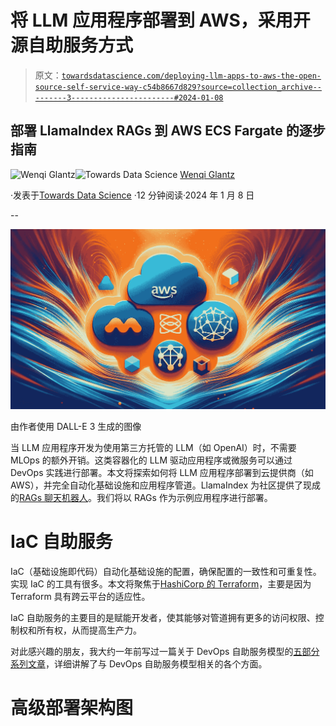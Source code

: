 # 将 LLM 应用程序部署到 AWS，采用开源自助服务方式

> 原文：[`towardsdatascience.com/deploying-llm-apps-to-aws-the-open-source-self-service-way-c54b8667d829?source=collection_archive---------3-----------------------#2024-01-08`](https://towardsdatascience.com/deploying-llm-apps-to-aws-the-open-source-self-service-way-c54b8667d829?source=collection_archive---------3-----------------------#2024-01-08)

## 部署 LlamaIndex RAGs 到 AWS ECS Fargate 的逐步指南

[](https://medium.com/@wenqiglantz?source=post_page---byline--c54b8667d829--------------------------------)![Wenqi Glantz](https://medium.com/@wenqiglantz?source=post_page---byline--c54b8667d829--------------------------------)[](https://towardsdatascience.com/?source=post_page---byline--c54b8667d829--------------------------------)![Towards Data Science](https://towardsdatascience.com/?source=post_page---byline--c54b8667d829--------------------------------) [Wenqi Glantz](https://medium.com/@wenqiglantz?source=post_page---byline--c54b8667d829--------------------------------)

·发表于[Towards Data Science](https://towardsdatascience.com/?source=post_page---byline--c54b8667d829--------------------------------) ·12 分钟阅读·2024 年 1 月 8 日

--

![](img/ac5c10a125c2b07b9900b6449740930c.png)

由作者使用 DALL-E 3 生成的图像

当 LLM 应用程序开发为使用第三方托管的 LLM（如 OpenAI）时，不需要 MLOps 的额外开销。这类容器化的 LLM 驱动应用程序或微服务可以通过 DevOps 实践进行部署。本文将探索如何将 LLM 应用程序部署到云提供商（如 AWS），并完全自动化基础设施和应用程序管道。LlamaIndex 为社区提供了现成的[RAGs 聊天机器人](https://github.com/run-llama/rags)。我们将以 RAGs 作为示例应用程序进行部署。

# IaC 自助服务

IaC（基础设施即代码）自动化基础设施的配置，确保配置的一致性和可重复性。实现 IaC 的工具有很多。本文将聚焦于[HashiCorp 的 Terraform](https://www.hashicorp.com/products/terraform)，主要是因为 Terraform 具有跨云平台的适应性。

IaC 自助服务的主要目的是赋能开发者，使其能够对管道拥有更多的访问权限、控制权和所有权，从而提高生产力。

对此感兴趣的朋友，我大约一年前写过一篇关于 DevOps 自助服务模型的[五部分系列文章](https://medium.com/@wenqiglantz/the-path-to-devops-self-service-a-five-part-series-5ea5d4552f9e?sk=e5666549c3cabbc619774f4b7b2a2747)，详细讲解了与 DevOps 自助服务模型相关的各个方面。

# 高级部署架构图
